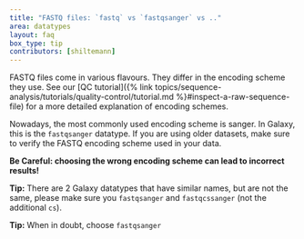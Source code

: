 ```yaml
---
title: "FASTQ files: `fastq` vs `fastqsanger` vs .."
area: datatypes
layout: faq
box_type: tip
contributors: [shiltemann]
---
```


FASTQ files come in various flavours. They differ in the encoding scheme they use. See our [QC tutorial]({% link topics/sequence-analysis/tutorials/quality-control/tutorial.md %}#inspect-a-raw-sequence-file) for a more detailed explanation of encoding schemes.

Nowadays, the most commonly used encoding scheme is sanger. In Galaxy, this is the `fastqsanger` datatype. If you are using older datasets, make sure to verify the FASTQ encoding scheme used in your data.

**Be Careful: choosing the wrong encoding scheme can lead to incorrect results!**

**Tip:** There are 2 Galaxy datatypes that have similar names, but are not the same, please make sure you `fastqsanger` and `fastqcssanger` (not the additional `cs`).

**Tip:** When in doubt, choose `fastqsanger`


